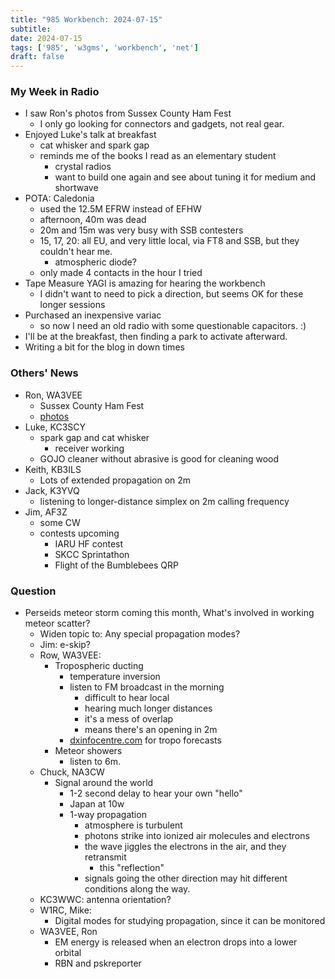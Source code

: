 ```yaml
---
title: "985 Workbench: 2024-07-15"
subtitle:
date: 2024-07-15
tags: ['985', 'w3gms', 'workbench', 'net']
draft: false
---
```


### My Week in Radio

- I saw Ron's photos from Sussex County Ham Fest
  - I only go looking for connectors and gadgets, not real gear.
- Enjoyed Luke's talk at breakfast
  - cat whisker and spark gap
  - reminds me of the books I read as an elementary student
    - crystal radios
    - want to build one again and see about tuning it for medium and shortwave
- POTA: Caledonia
  - used the 12.5M EFRW instead of EFHW
  - afternoon, 40m was dead
  - 20m and 15m was very busy with SSB contesters
  - 15, 17, 20: all EU, and very little local, 
    via FT8 and SSB, but they couldn't hear me.
    - atmospheric diode?
  - only made 4 contacts in the hour I tried
- Tape Measure YAGI is amazing for hearing the workbench
  - I didn't want to need to pick a direction,
    but seems OK for these longer sessions
- Purchased an inexpensive variac
  - so now I need an old radio with some questionable capacitors. :)
- I'll be at the breakfast, then finding a park to activate afterward.
- Writing a bit for the blog in down times

### Others' News
- Ron, WA3VEE
  - Sussex County Ham Fest
  - [photos](https://wa3vee.smugmug.com/071424-SUSSEX-CO-NJ-HAMFEST/n-hBft2d)
- Luke, KC3SCY
  - spark gap and cat whisker
    - receiver working
  - GOJO cleaner without abrasive is good for cleaning wood
- Keith, KB3ILS
  - Lots of extended propagation on 2m
- Jack, K3YVQ
  - listening to longer-distance simplex on 2m calling frequency
- Jim, AF3Z
  - some CW
  - contests upcoming
    - IARU HF contest
    - SKCC Sprintathon
    - Flight of the Bumblebees QRP

### Question
  - Perseids meteor storm coming this month,
    What's involved in working meteor scatter?
    - Widen topic to: Any special propagation modes?
    - Jim: e-skip?
    - Row, WA3VEE:
      - Tropospheric ducting
        - temperature inversion
        - listen to FM broadcast in the morning
          - difficult to hear local
          - hearing much longer distances
          - it's a mess of overlap
          - means there's an opening in 2m
        - [dxinfocentre.com](https://dxinfocentre.com) for tropo forecasts
      - Meteor showers
        - listen to 6m.
    - Chuck, NA3CW
      - Signal around the world
        - 1-2 second delay to hear your own "hello"
        - Japan at 10w
        - 1-way propagation
          - atmosphere is turbulent
          - photons strike into ionized air molecules and electrons
          - the wave jiggles the electrons in the air, and they retransmit
            - this "reflection"
          - signals going the other direction may hit different conditions
            along the way.
    - KC3WWC: antenna orientation?
    - W1RC, Mike:
      - Digital modes for studying propagation, since it can be monitored
    - WA3VEE, Ron
      - EM energy is released when an electron drops into a lower orbital
      - RBN and pskreporter

<!--more-->
